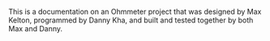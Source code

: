 This is a documentation on an Ohmmeter project that was designed by Max Kelton, programmed by Danny Kha, and built and tested together by both Max and Danny.

